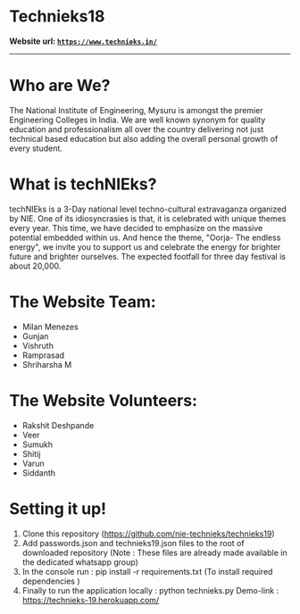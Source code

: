 # Technieks18
**Website url: [`https://www.technieks.in/`](https://www.technieks.in/)**


----------


# Who are We?

The National Institute of Engineering, Mysuru is amongst the premier Engineering
Colleges in India. We are well known synonym for quality education and professionalism
all over the country delivering not just technical based education but also adding
the overall personal growth of every student.

# What is techNIEks?

techNIEks is a 3-Day national level techno-cultural extravaganza organized by NIE. One of its idiosyncrasies is that, it is celebrated with unique themes every year. This time, we have decided to emphasize on the massive potential embedded within us. And hence the theme, "Oorja- The endless energy", we invite you to support us and celebrate the energy for brighter future and brighter ourselves. The expected footfall for three day festival is about 20,000.

# The Website Team:

 - Milan Menezes
 - Gunjan
 - Vishruth
 - Ramprasad
 - Shriharsha M

# The Website Volunteers:
 - Rakshit Deshpande
 - Veer
 - Sumukh
 - Shitij
 - Varun
 - Siddanth

# Setting it up!

1. Clone this repository (https://github.com/nie-technieks/technieks19)
2. Add passwords.json and technieks19.json files to the root of downloaded repository
   (Note : These files are already made available in the dedicated whatsapp group)
3. In the console run : pip install -r requirements.txt (To install required dependencies )
4. Finally to run the application locally : python technieks.py
Demo-link : https://technieks-19.herokuapp.com/
